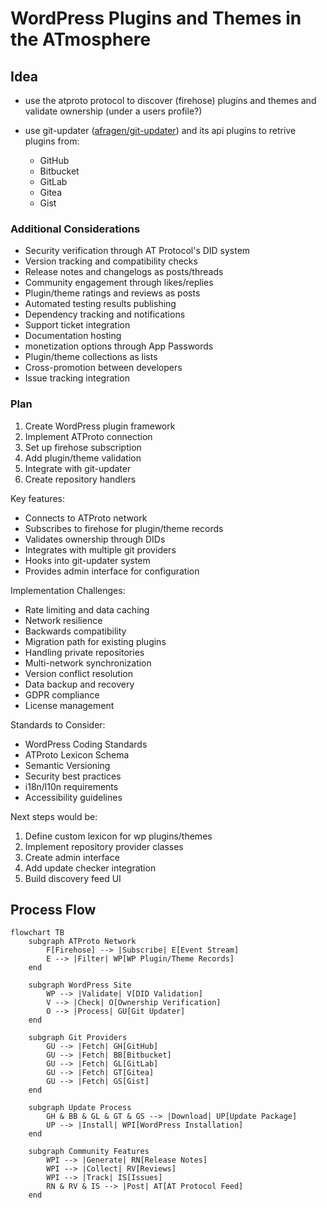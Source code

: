 # WordPress Plugins and Themes in the ATmosphere

## Idea

- use the atproto protocol to discover (firehose) plugins and themes and validate ownership (under a users profile?)
- use git-updater ([afragen/git-updater](https://github.com/afragen/git-updater)) and its api plugins to retrive plugins from:

  - GitHub
  - Bitbucket
  - GitLab
  - Gitea
  - Gist

### Additional Considerations

- Security verification through AT Protocol's DID system
- Version tracking and compatibility checks
- Release notes and changelogs as posts/threads
- Community engagement through likes/replies
- Plugin/theme ratings and reviews as posts
- Automated testing results publishing
- Dependency tracking and notifications
- Support ticket integration
- Documentation hosting
- monetization options through App Passwords
- Plugin/theme collections as lists
- Cross-promotion between developers
- Issue tracking integration

### Plan

1. Create WordPress plugin framework
2. Implement ATProto connection
3. Set up firehose subscription
4. Add plugin/theme validation
5. Integrate with git-updater
6. Create repository handlers

Key features:

- Connects to ATProto network
- Subscribes to firehose for plugin/theme records
- Validates ownership through DIDs
- Integrates with multiple git providers
- Hooks into git-updater system
- Provides admin interface for configuration

Implementation Challenges:

- Rate limiting and data caching
- Network resilience
- Backwards compatibility
- Migration path for existing plugins
- Handling private repositories
- Multi-network synchronization
- Version conflict resolution
- Data backup and recovery
- GDPR compliance
- License management

Standards to Consider:

- WordPress Coding Standards
- ATProto Lexicon Schema
- Semantic Versioning
- Security best practices
- i18n/l10n requirements
- Accessibility guidelines

Next steps would be:

1. Define custom lexicon for wp plugins/themes
2. Implement repository provider classes
3. Create admin interface
4. Add update checker integration
5. Build discovery feed UI

## Process Flow

```mermaid
flowchart TB
    subgraph ATProto Network
        F[Firehose] --> |Subscribe| E[Event Stream]
        E --> |Filter| WP[WP Plugin/Theme Records]
    end

    subgraph WordPress Site
        WP --> |Validate| V[DID Validation]
        V --> |Check| O[Ownership Verification]
        O --> |Process| GU[Git Updater]
    end

    subgraph Git Providers
        GU --> |Fetch| GH[GitHub]
        GU --> |Fetch| BB[Bitbucket]
        GU --> |Fetch| GL[GitLab]
        GU --> |Fetch| GT[Gitea]
        GU --> |Fetch| GS[Gist]
    end

    subgraph Update Process
        GH & BB & GL & GT & GS --> |Download| UP[Update Package]
        UP --> |Install| WPI[WordPress Installation]
    end

    subgraph Community Features
        WPI --> |Generate| RN[Release Notes]
        WPI --> |Collect| RV[Reviews]
        WPI --> |Track| IS[Issues]
        RN & RV & IS --> |Post| AT[AT Protocol Feed]
    end
```
